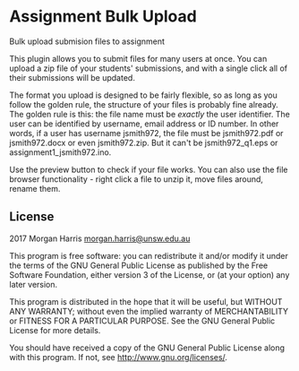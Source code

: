 # Assignment Bulk Upload #

Bulk upload submision files to assignment

This plugin allows you to submit files for many users at once. You can upload a zip file of your students' submissions, and with a single click all of their submissions will be updated.

The format you upload is designed to be fairly flexible, so as long as you follow the golden rule, the structure of your files is probably fine already. The golden rule is this: the file name must be *exactly* the user identifier. The user can be identified by username, email address or ID number. In other words, if a user has username jsmith972, the file must be jsmith972.pdf or jsmith972.docx or even jsmith972.zip. But it can't be jsmith972_q1.eps or assignment1_jsmith972.ino.

Use the preview button to check if your file works. You can also use the file browser functionality - right click a file to unzip it, move files around, rename them.

## License ##

2017 Morgan Harris <morgan.harris@unsw.edu.au>

This program is free software: you can redistribute it and/or modify it under
the terms of the GNU General Public License as published by the Free Software
Foundation, either version 3 of the License, or (at your option) any later
version.

This program is distributed in the hope that it will be useful, but WITHOUT ANY
WARRANTY; without even the implied warranty of MERCHANTABILITY or FITNESS FOR A
PARTICULAR PURPOSE.  See the GNU General Public License for more details.

You should have received a copy of the GNU General Public License along with
this program.  If not, see <http://www.gnu.org/licenses/>.
